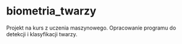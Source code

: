 # biometria_twarzy
Projekt na kurs z uczenia maszynowego. Opracowanie programu do detekcji i klasyfikacji twarzy.
